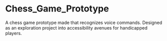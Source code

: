 # Chess_Game_Prototype
A chess game prototype made that recognizes voice commands. Designed as an exploration project into accessibility avenues for handicapped players.
